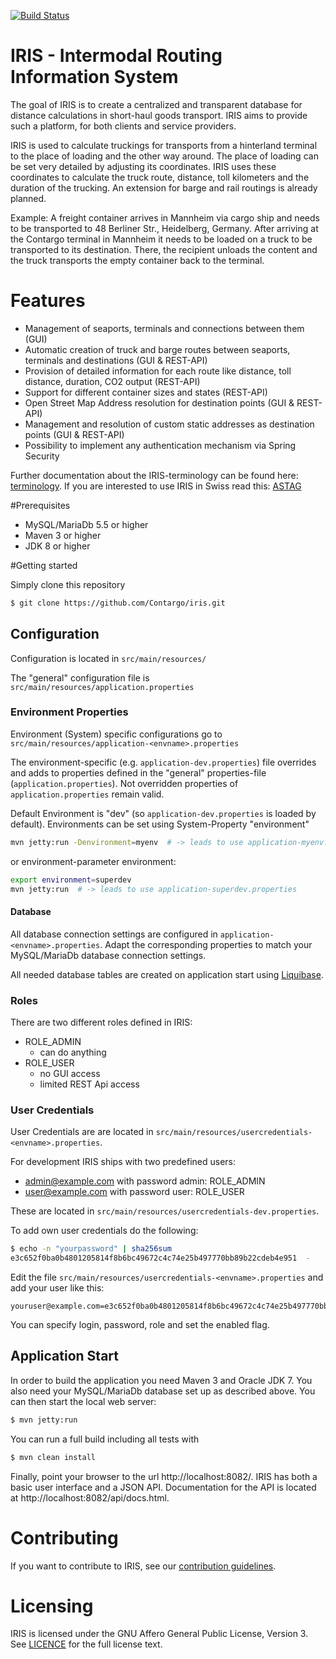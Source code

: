 [![Build Status](https://travis-ci.org/Contargo/iris.svg?branch=master)](https://travis-ci.org/Contargo/iris)

IRIS - Intermodal Routing Information System
=========

The goal of IRIS is to create a centralized and transparent database for distance calculations in short-haul goods transport.
IRIS aims to provide such a platform, for both clients and service providers.

IRIS is used to calculate truckings for transports from a hinterland terminal to the place of loading and the other way around.
The place of loading can be set very detailed by adjusting its coordinates.
IRIS uses these coordinates to calculate the truck route, distance, toll kilometers and the duration of the trucking.
An extension for barge and rail routings is already planned.

Example: A freight container arrives in Mannheim via cargo ship and needs to be transported to 48 Berliner Str., Heidelberg, Germany.
After arriving at the Contargo terminal in Mannheim it needs to be loaded on a truck to be transported to its destination.
There, the recipient unloads the content and the truck transports the empty container back to the terminal.

# Features
* Management of seaports, terminals and connections between them (GUI)
* Automatic creation of truck and barge routes between seaports, terminals and destinations (GUI & REST-API)
* Provision of detailed information for each route like distance, toll distance, duration, CO2 output (REST-API)
* Support for different container sizes and states (REST-API)
* Open Street Map Address resolution for destination points (GUI & REST-API)
* Management and resolution of custom static addresses as destination points (GUI & REST-API)
* Possibility to implement any authentication mechanism via Spring Security

Further documentation about the IRIS-terminology can be found here: [terminology](docs/terminology.md).
If you are interested to use IRIS in Swiss read this: [ASTAG](docs/astag.md)


#Prerequisites
 - MySQL/MariaDb 5.5 or higher
 - Maven 3 or higher
 - JDK 8 or higher


#Getting started

Simply clone this repository
```sh
$ git clone https://github.com/Contargo/iris.git
```

## Configuration

Configuration is located in ```src/main/resources/```

The "general" configuration file is ```src/main/resources/application.properties```


### Environment Properties

Environment (System) specific configurations go to ```src/main/resources/application-<envname>.properties``` 

The environment-specific (e.g. ```application-dev.properties```) file overrides and adds to properties defined in the "general" properties-file (```application.properties```). Not overridden properties of ```application.properties``` remain valid.

Default Environment is "dev" (so ```application-dev.properties``` is loaded by default). Environments can be set using System-Property "environment" 

```sh
mvn jetty:run -Denvironment=myenv  # -> leads to use application-myenv.properties
```
or environment-parameter environment:
```sh
export environment=superdev
mvn jetty:run  # -> leads to use application-superdev.properties
```

#### Database

All database connection settings are configured in ```application-<envname>.properties```. Adapt the corresponding properties to match your MySQL/MariaDb database connection settings.

All needed database tables are created on application start using [Liquibase](http://www.liquibase.org/).


### Roles

There are two different roles defined in IRIS:

- ROLE_ADMIN
  - can do anything
- ROLE_USER
  - no GUI access
  - limited REST Api access


### User Credentials

User Credentials are are located in ```src/main/resources/usercredentials-<envname>.properties```.

For development IRIS ships with two predefined users:
- admin@example.com with password admin: ROLE_ADMIN
- user@example.com with password user: ROLE_USER

These are located in ```src/main/resources/usercredentials-dev.properties```.

To add own user credentials do the following:
```sh
$ echo -n "yourpassword" | sha256sum
e3c652f0ba0b4801205814f8b6bc49672c4c74e25b497770bb89b22cdeb4e951  -
```
Edit the file ```src/main/resources/usercredentials-<envname>.properties``` and add your user like this:
```
youruser@example.com=e3c652f0ba0b4801205814f8b6bc49672c4c74e25b497770bb89b22cdeb4e951,ROLE_USER,enabled
```

You can specify login, password, role and set the enabled flag.


## Application Start

In order to build the application you need Maven 3 and Oracle JDK 7. You also need your MySQL/MariaDb database set up as described above. You can then start the local web server:
```sh
$ mvn jetty:run
```
You can run a full build including all tests with
```sh
$ mvn clean install
```
Finally, point your browser to the url http://localhost:8082/. IRIS has both a basic user interface and a JSON API. Documentation for the API is located at http://localhost:8082/api/docs.html.


# Contributing

If you want to contribute to IRIS, see our [contribution guidelines](CONTRIBUTING.md).


# Licensing

IRIS is licensed under the GNU Affero General Public License, Version 3. See [LICENCE](LICENSE) for the full license text.
